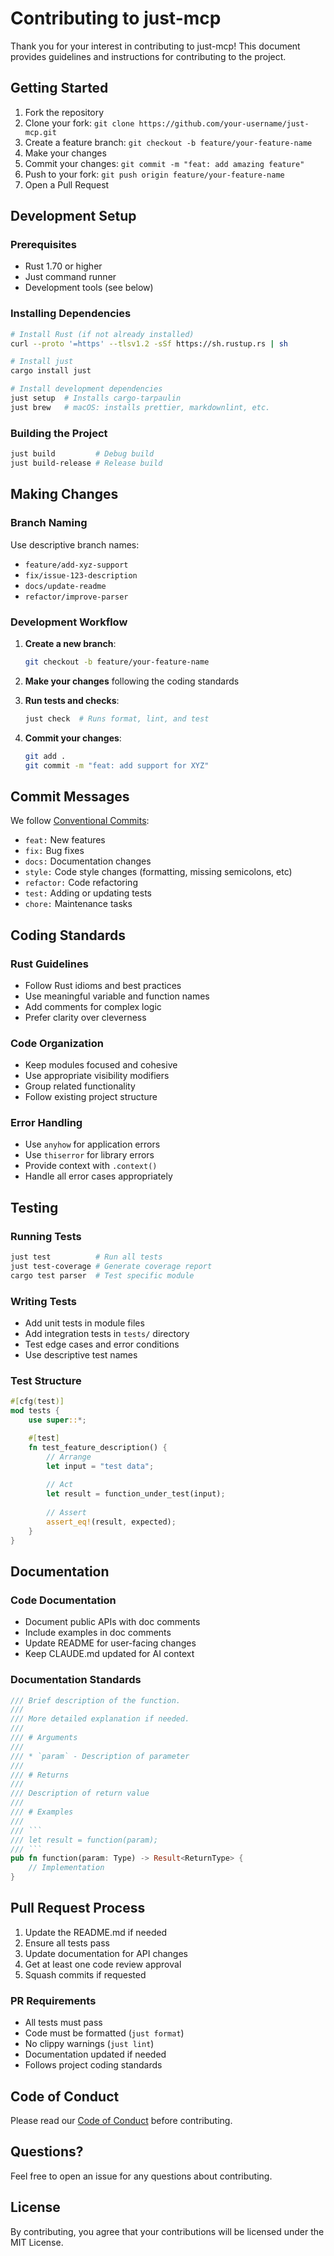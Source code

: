 # Contributing to just-mcp

Thank you for your interest in contributing to just-mcp! This document provides guidelines and instructions for contributing to the project.

## Getting Started

1. Fork the repository
2. Clone your fork: `git clone https://github.com/your-username/just-mcp.git`
3. Create a feature branch: `git checkout -b feature/your-feature-name`
4. Make your changes
5. Commit your changes: `git commit -m "feat: add amazing feature"`
6. Push to your fork: `git push origin feature/your-feature-name`
7. Open a Pull Request

## Development Setup

### Prerequisites

- Rust 1.70 or higher
- Just command runner
- Development tools (see below)

### Installing Dependencies

```bash
# Install Rust (if not already installed)
curl --proto '=https' --tlsv1.2 -sSf https://sh.rustup.rs | sh

# Install just
cargo install just

# Install development dependencies
just setup  # Installs cargo-tarpaulin
just brew   # macOS: installs prettier, markdownlint, etc.
```

### Building the Project

```bash
just build         # Debug build
just build-release # Release build
```

## Making Changes

### Branch Naming

Use descriptive branch names:

- `feature/add-xyz-support`
- `fix/issue-123-description`
- `docs/update-readme`
- `refactor/improve-parser`

### Development Workflow

1. **Create a new branch**:

   ```bash
   git checkout -b feature/your-feature-name
   ```

2. **Make your changes** following the coding standards

3. **Run tests and checks**:

   ```bash
   just check  # Runs format, lint, and test
   ```

4. **Commit your changes**:

   ```bash
   git add .
   git commit -m "feat: add support for XYZ"
   ```

## Commit Messages

We follow [Conventional Commits](https://www.conventionalcommits.org/):

- `feat:` New features
- `fix:` Bug fixes
- `docs:` Documentation changes
- `style:` Code style changes (formatting, missing semicolons, etc)
- `refactor:` Code refactoring
- `test:` Adding or updating tests
- `chore:` Maintenance tasks

## Coding Standards

### Rust Guidelines

- Follow Rust idioms and best practices
- Use meaningful variable and function names
- Add comments for complex logic
- Prefer clarity over cleverness

### Code Organization

- Keep modules focused and cohesive
- Use appropriate visibility modifiers
- Group related functionality
- Follow existing project structure

### Error Handling

- Use `anyhow` for application errors
- Use `thiserror` for library errors
- Provide context with `.context()`
- Handle all error cases appropriately

## Testing

### Running Tests

```bash
just test          # Run all tests
just test-coverage # Generate coverage report
cargo test parser  # Test specific module
```

### Writing Tests

- Add unit tests in module files
- Add integration tests in `tests/` directory
- Test edge cases and error conditions
- Use descriptive test names

### Test Structure

```rust
#[cfg(test)]
mod tests {
    use super::*;

    #[test]
    fn test_feature_description() {
        // Arrange
        let input = "test data";
        
        // Act
        let result = function_under_test(input);
        
        // Assert
        assert_eq!(result, expected);
    }
}
```

## Documentation

### Code Documentation

- Document public APIs with doc comments
- Include examples in doc comments
- Update README for user-facing changes
- Keep CLAUDE.md updated for AI context

### Documentation Standards

```rust
/// Brief description of the function.
///
/// More detailed explanation if needed.
///
/// # Arguments
///
/// * `param` - Description of parameter
///
/// # Returns
///
/// Description of return value
///
/// # Examples
///
/// ```
/// let result = function(param);
/// ```
pub fn function(param: Type) -> Result<ReturnType> {
    // Implementation
}
```

## Pull Request Process

1. Update the README.md if needed
2. Ensure all tests pass
3. Update documentation for API changes
4. Get at least one code review approval
5. Squash commits if requested

### PR Requirements

- All tests must pass
- Code must be formatted (`just format`)
- No clippy warnings (`just lint`)
- Documentation updated if needed
- Follows project coding standards

## Code of Conduct

Please read our [Code of Conduct](CODE_OF_CONDUCT.md) before contributing.

## Questions?

Feel free to open an issue for any questions about contributing.

## License

By contributing, you agree that your contributions will be licensed under the MIT License.
